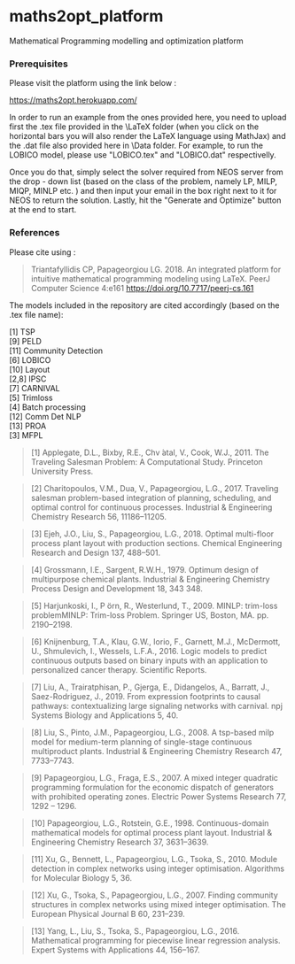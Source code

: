 # maths2opt_platform
Mathematical Programming modelling and optimization platform

### Prerequisites
Please visit the platform using the link below :

https://maths2opt.herokuapp.com/

In order to run an example from the ones provided here, you need to upload first the .tex file provided in the \LaTeX folder (when you click on the horizontal bars you will also render the LaTeX language using MathJax) and the .dat file also provided here in \Data folder. For example, to run the LOBICO model, please use "LOBICO.tex" and "LOBICO.dat" respectivelly.

Once you do that, simply select the solver required from NEOS server from the drop - down list (based on the class of the problem, namely LP, MILP, MIQP, MINLP etc. ) and then input your email in the box right next to it for NEOS to return the solution. Lastly, hit the "Generate and Optimize" button at the end to start.

### References
Please cite using :

> Triantafyllidis CP, Papageorgiou LG. 2018. An integrated platform for intuitive mathematical programming modeling using LaTeX. PeerJ Computer Science 4:e161 https://doi.org/10.7717/peerj-cs.161


The models included in the repository are cited accordingly (based on the .tex file name):


[1] TSP  <br />
[9] PELD <br />
[11] Community Detection <br />
[6] LOBICO <br />
[10] Layout <br />
[2,8] IPSC <br />
[7] CARNIVAL <br />
[5] Trimloss <br />
[4] Batch processing <br />
[12] Comm Det NLP <br />
[13] PROA <br />
[3] MFPL <br />

> [1] Applegate, D.L., Bixby, R.E., Chv ́atal, V., Cook, W.J., 2011. The Traveling Salesman Problem: A Computational Study. Princeton University Press.

> [2] Charitopoulos, V.M., Dua, V., Papageorgiou, L.G., 2017. Traveling salesman problem-based integration of planning, scheduling, and optimal control for continuous processes. Industrial & Engineering Chemistry Research 56, 11186–11205.

> [3] Ejeh, J.O., Liu, S., Papageorgiou, L.G., 2018. Optimal multi-floor process plant layout with production sections. Chemical Engineering Research and Design 137, 488–501.

> [4] Grossmann, I.E., Sargent, R.W.H., 1979. Optimum design of multipurpose chemical plants. Industrial & Engineering Chemistry Process Design and Development 18, 343 348.

> [5] Harjunkoski, I., P ̈orn, R., Westerlund, T., 2009. MINLP: trim-loss problemMINLP: Trim-loss Problem. Springer US, Boston, MA. pp. 2190–2198.

> [6] Knijnenburg, T.A., Klau, G.W., Iorio, F., Garnett, M.J., McDermott, U., Shmulevich, I., Wessels, L.F.A., 2016. Logic models to predict continuous outputs based on binary inputs with an application to personalized cancer therapy. Scientific Reports.

> [7] Liu, A., Trairatphisan, P., Gjerga, E., Didangelos, A., Barratt, J., Saez-Rodriguez, J., 2019. From expression footprints to causal pathways: contextualizing large signaling networks with carnival. npj Systems Biology and Applications 5, 40.

> [8] Liu, S., Pinto, J.M., Papageorgiou, L.G., 2008. A tsp-based milp model for medium-term planning of single-stage continuous multiproduct plants. Industrial & Engineering Chemistry Research 47, 7733–7743.

> [9] Papageorgiou, L.G., Fraga, E.S., 2007. A mixed integer quadratic programming formulation for the economic dispatch of generators with prohibited operating zones. Electric Power Systems Research 77, 1292 – 1296.

> [10] Papageorgiou, L.G., Rotstein, G.E., 1998. Continuous-domain mathematical models for optimal process plant layout. Industrial & Engineering Chemistry Research 37, 3631–3639.

> [11] Xu, G., Bennett, L., Papageorgiou, L.G., Tsoka, S., 2010. Module detection in complex networks using integer optimisation.  Algorithms for Molecular Biology 5, 36.

> [12] Xu, G., Tsoka, S., Papageorgiou, L.G., 2007. Finding community structures in complex networks using mixed integer optimisation. The European Physical Journal B 60, 231–239.

> [13] Yang, L., Liu, S., Tsoka, S., Papageorgiou, L.G., 2016. Mathematical programming for piecewise linear regression analysis. Expert Systems with Applications 44, 156–167.

